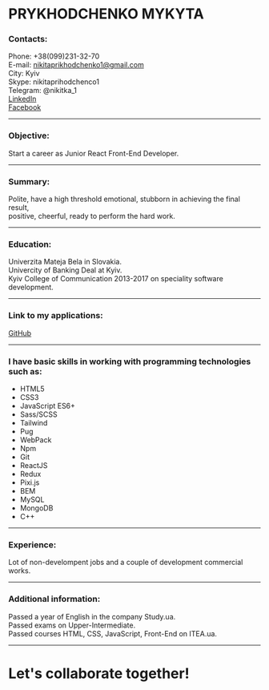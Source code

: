 # PRYKHODCHENKO MYKYTA
  
### Contacts:  
  
Phone:     +38(099)231-32-70  
E-mail:    nikitaprikhodchenko1@gmail.com  
City:      Kyiv  
Skype:     nikitaprihodchenco1  
Telegram:  @nikitka_1  
[LinkedIn](https://www.linkedin.com/in/mykytaprykhodchenko)  
[Facebook](https://facebook.com/mykyta.prykhodchenko)  
************************************************************************************************  
### Objective:  
  
Start a career as Junior React Front-End Developer.  
************************************************************************************************  
### Summary:  
  
Polite, have a high threshold emotional, stubborn in achieving the final result,  
positive, cheerful, ready to perform the hard work.  
***********************************************************************************************  
### Education:  
  
Univerzita Mateja Bela in Slovakia.  
Univercity of Banking Deal at Kyiv.  
Kyiv College of Communication 2013-2017 on speciality software development.  
************************************************************************************************  
### Link to my applications:  
  
[GitHub](https://github.com/prykhodchenkomykyta)  
************************************************************************************************  
### I have basic skills in working with programming technologies such as:  
  
* HTML5  
* CSS3  
* JavaScript ES6+  
* Sass/SCSS  
* Tailwind  
* Pug  
* WebPack  
* Npm  
* Git  
* ReactJS  
* Redux  
* Pixi.js  
* BEM  
* MySQL  
* MongoDB  
* С++  
************************************************************************************************  
### Experience:  
  
Lot of non-develompent jobs and a couple of development commercial works.  
************************************************  
### Additional information:  
  
Passed a year of English in the company Study.ua.  
Passed exams on Upper-Intermediate.  
Passed courses HTML, CSS, JavaScript, Front-End on ITEA.ua.  
************************************************************************************************  
# Let's collaborate together!
